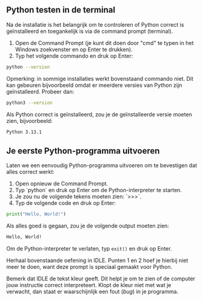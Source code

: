 ## Python testen in de terminal

Na de installatie is het belangrijk om te controleren of Python correct is geïnstalleerd en toegankelijk is via de command prompt (terminal).

1. Open de Command Prompt (je kunt dit doen door "cmd" te typen in het Windows zoekvenster en op Enter te drukken).
2. Typ het volgende commando en druk op Enter:

```bash
python --version
```

Opmerking: in sommige installaties werkt bovenstaand commando niet. Dit kan gebeuren bijvoorbeeld omdat er meerdere versies van Python zijn geïnstalleerd. Probeer dan:
```bash
python3 --version
```

Als Python correct is geïnstalleerd, zou je de geïnstalleerde versie moeten zien, bijvoorbeeld:

```bash
Python 3.13.1
```

## Je eerste Python-programma uitvoeren

Laten we een eenvoudig Python-programma uitvoeren om te bevestigen dat alles correct werkt:

1. Open opnieuw de Command Prompt.
2. Typ \`python\` en druk op Enter om de Python-interpreter te starten.
3. Je zou nu de volgende tekens moeten zien: \`>>>\`.
4. Typ de volgende code en druk op Enter:

```python
print("Hello, World!")
```

Als alles goed is gegaan, zou je de volgende output moeten zien:

```bash
Hello, World!
```

Om de Python-interpreter te verlaten, typ `exit()` en druk op Enter.

Herhaal bovenstaande oefening in IDLE. Punten 1 en 2 hoef je hierbij niet meer te doen, want deze prompt is speciaal gemaakt voor Python. 

Bemerk dat IDLE de tekst kleur geeft. Dit helpt je om te zien of de computer jouw instructie correct interpreteert. Klopt de kleur niet met wat je verwacht, dan staat er waarschijnlijk een fout (*bug*) in je programma.